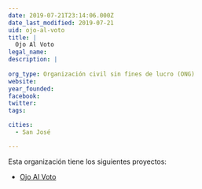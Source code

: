 ```yaml
---
date: 2019-07-21T23:14:06.000Z
date_last_modified: 2019-07-21
uid: ojo-al-voto
title: |
  Ojo Al Voto
legal_name: 
description: |
  
org_type: Organización civil sin fines de lucro (ONG)
website: 
year_founded: 
facebook: 
twitter: 
tags:

cities: 
  - San José

---
```


Esta organización tiene los siguientes proyectos:

- [Ojo Al Voto](/proyectos/ojo-al-voto)
